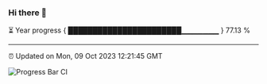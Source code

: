 ### Hi there 👋

⏳ Year progress { ███████████████████████▁▁▁▁▁▁▁ } 77.13 %

---

⏰ Updated on Mon, 09 Oct 2023 12:21:45 GMT

![Progress Bar CI](https://github.com/liununu/liununu/workflows/Progress%20Bar%20CI/badge.svg)
